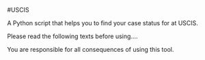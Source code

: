#USCIS

A Python script that helps you to find your case status for at USCIS.

Please read the following texts before using....

You are responsible for all consequences of using this tool.

